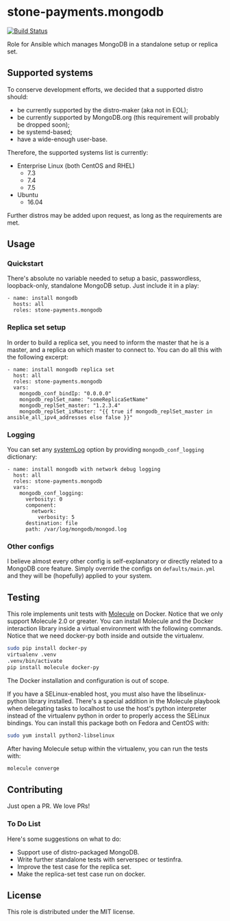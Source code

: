 stone-payments.mongodb
============
[![Build Status](https://travis-ci.org/stone-payments/ansible-mongodb.svg?branch=feat%2Fmolecule)](https://travis-ci.org/stone-payments/ansible-mongodb)

Role for Ansible which manages MongoDB in a standalone setup or replica set.

## Supported systems
To conserve development efforts, we decided that a supported distro should:

* be currently supported by the distro-maker (aka not in EOL);
* be currently supported by MongoDB.org (this requirement will probably be dropped soon);
* be systemd-based;
* have a wide-enough user-base.

Therefore, the supported systems list is currently:

* Enterprise Linux (both CentOS and RHEL)
  * 7.3
  * 7.4
  * 7.5
* Ubuntu
  * 16.04

Further distros may be added upon request, as long as the requirements are met.

## Usage
### Quickstart
There's absolute no variable needed to setup a basic, passwordless, loopback-only, standalone MongoDB setup. Just
include it in a play:
```
- name: install mongodb
  hosts: all
  roles: stone-payments.mongodb
```

### Replica set setup
In order to build a replica set, you need to inform the master that he is a master, and a replica on which master to
connect to. You can do all this with the following excerpt:
```
- name: install mongodb replica set
  host: all
  roles: stone-payments.mongodb
  vars:
    mongodb_conf_bindIp: "0.0.0.0"
    mongodb_replSet_name: "someReplicaSetName"
    mongodb_replSet_master: "1.2.3.4"
    mongodb_replSet_isMaster: "{{ true if mongodb_replSet_master in ansible_all_ipv4_addresses else false }}"
```
### Logging
You can set any [systemLog](https://docs.mongodb.com/manual/reference/configuration-options/#systemlog-options)
option by providing `mongodb_conf_logging` dictionary:
```
- name: install mongodb with network debug logging
  host: all
  roles: stone-payments.mongodb
  vars:
    mongodb_conf_logging:
      verbosity: 0
      component:
        network:
          verbosity: 5
      destination: file
      path: /var/log/mongodb/mongod.log
```
### Other configs
I believe almost every other config is self-explanatory or directly related to a MongoDB core feature. Simply override
the configs on `defaults/main.yml` and they will be (hopefully) applied to your system.

## Testing
This role implements unit tests with [Molecule](https://molecule.readthedocs.io/) on Docker. Notice that we only
support Molecule 2.0 or greater. You can install Molecule and the Docker interaction library inside a virtual
environment with the following commands. Notice that we need docker-py both inside and outside the virtualenv.
```bash
sudo pip install docker-py
virtualenv .venv
.venv/bin/activate
pip install molecule docker-py
```
The Docker installation and configuration is out of scope.

If you have a SELinux-enabled host, you must also have the libselinux-python library installed. There's a special
addition in the Molecule playbook when delegating tasks to localhost to use the host's python interpreter instead of
the virtualenv python in order to properly access the SELinux bindings. You can install this package both on Fedora and
CentOS with:
```bash
sudo yum install python2-libselinux
```

After having Molecule setup within the virtualenv, you can run the tests with:
```bash
molecule converge
```

## Contributing
Just open a PR. We love PRs!

### To Do List
Here's some suggestions on what to do:

* Support use of distro-packaged MongoDB.
* Write further standalone tests with serverspec or testinfra.
* Improve the test case for the replica set.
* Make the replica-set test case run on docker.

## License
This role is distributed under the MIT license.
